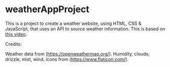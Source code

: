 # weatherAppProject

This is a project to create a weather website, using HTML, CSS & JavaScript, that uses an API to source weather information.
This is based on [this video](https://www.youtube.com/watch?v=MIYQR-Ybrn4).

Credits:

Weather data from (https://openweathermap.org/).
Humidity, clouds, drizzle, mist, wind,  icons from (https://www.flaticon.com/).